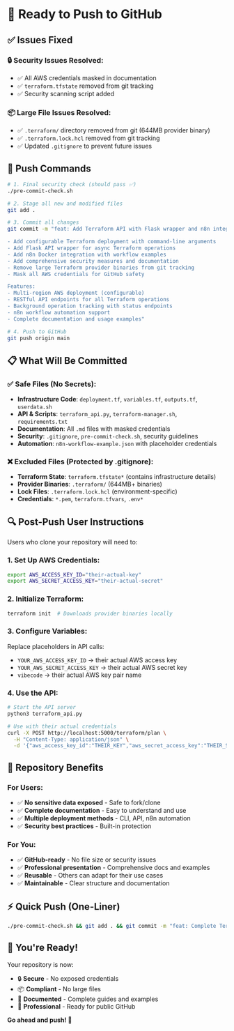 # 🚀 Ready to Push to GitHub

## ✅ **Issues Fixed**

### **🔒 Security Issues Resolved:**
- ✅ All AWS credentials masked in documentation
- ✅ `terraform.tfstate` removed from git tracking
- ✅ Security scanning script added

### **📦 Large File Issues Resolved:**
- ✅ `.terraform/` directory removed from git (644MB provider binary)
- ✅ `.terraform.lock.hcl` removed from git tracking
- ✅ Updated `.gitignore` to prevent future issues

## 🚀 **Push Commands**

```bash
# 1. Final security check (should pass ✅)
./pre-commit-check.sh

# 2. Stage all new and modified files
git add .

# 3. Commit all changes
git commit -m "feat: Add Terraform API with Flask wrapper and n8n integration

- Add configurable Terraform deployment with command-line arguments
- Add Flask API wrapper for async Terraform operations
- Add n8n Docker integration with workflow examples
- Add comprehensive security measures and documentation
- Remove large Terraform provider binaries from git tracking
- Mask all AWS credentials for GitHub safety

Features:
- Multi-region AWS deployment (configurable)
- RESTful API endpoints for all Terraform operations
- Background operation tracking with status endpoints
- n8n workflow automation support
- Complete documentation and usage examples"

# 4. Push to GitHub
git push origin main
```

## 📋 **What Will Be Committed**

### ✅ **Safe Files (No Secrets):**
- **Infrastructure Code**: `deployment.tf`, `variables.tf`, `outputs.tf`, `userdata.sh`
- **API & Scripts**: `terraform_api.py`, `terraform-manager.sh`, `requirements.txt`
- **Documentation**: All `.md` files with masked credentials
- **Security**: `.gitignore`, `pre-commit-check.sh`, security guidelines
- **Automation**: `n8n-workflow-example.json` with placeholder credentials

### ❌ **Excluded Files (Protected by .gitignore):**
- **Terraform State**: `terraform.tfstate*` (contains infrastructure details)
- **Provider Binaries**: `.terraform/` (644MB+ binaries)
- **Lock Files**: `.terraform.lock.hcl` (environment-specific)
- **Credentials**: `*.pem`, `terraform.tfvars`, `.env*`

## 🔍 **Post-Push User Instructions**

Users who clone your repository will need to:

### **1. Set Up AWS Credentials:**
```bash
export AWS_ACCESS_KEY_ID="their-actual-key"
export AWS_SECRET_ACCESS_KEY="their-actual-secret"
```

### **2. Initialize Terraform:**
```bash
terraform init  # Downloads provider binaries locally
```

### **3. Configure Variables:**
Replace placeholders in API calls:
- `YOUR_AWS_ACCESS_KEY_ID` → their actual AWS access key
- `YOUR_AWS_SECRET_ACCESS_KEY` → their actual AWS secret key
- `vibecode` → their actual AWS key pair name

### **4. Use the API:**
```bash
# Start the API server
python3 terraform_api.py

# Use with their actual credentials
curl -X POST http://localhost:5000/terraform/plan \
  -H "Content-Type: application/json" \
  -d '{"aws_access_key_id":"THEIR_KEY","aws_secret_access_key":"THEIR_SECRET",...}'
```

## 🎯 **Repository Benefits**

### **For Users:**
- ✅ **No sensitive data exposed** - Safe to fork/clone
- ✅ **Complete documentation** - Easy to understand and use
- ✅ **Multiple deployment methods** - CLI, API, n8n automation
- ✅ **Security best practices** - Built-in protection

### **For You:**
- ✅ **GitHub-ready** - No file size or security issues
- ✅ **Professional presentation** - Comprehensive docs and examples
- ✅ **Reusable** - Others can adapt for their use cases
- ✅ **Maintainable** - Clear structure and documentation

## ⚡ **Quick Push (One-Liner)**

```bash
./pre-commit-check.sh && git add . && git commit -m "feat: Complete Terraform API with security and documentation" && git push origin main
```

## 🎉 **You're Ready!**

Your repository is now:
- 🔒 **Secure** - No exposed credentials
- 📦 **Compliant** - No large files
- 📖 **Documented** - Complete guides and examples
- 🚀 **Professional** - Ready for public GitHub

**Go ahead and push! 🚀**
